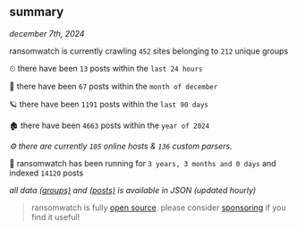 
## summary
_december 7th, 2024_

ransomwatch is currently crawling `452` sites belonging to `212` unique groups

⏲ there have been `13` posts within the `last 24 hours`

🦈 there have been `67` posts within the `month of december`

🪐 there have been `1191` posts within the `last 90 days`

🏚 there have been `4663` posts within the `year of 2024`

_⚙️ there are currently `105` online hosts & `136` custom parsers._

🦕 ransomwatch has been running for `3 years, 3 months and 0 days` and indexed `14120` posts

_all data  [(groups)](http://ransomwhat.telemetry.ltd/groups) and [(posts)](http://ransomwhat.telemetry.ltd/posts) is available in JSON (updated hourly)_

> ransomwatch is fully [open source](https://github.com/joshhighet/ransomwatch#ransomwatch--). please consider [sponsoring](https://github.com/sponsors/joshhighet) if you find it useful!
